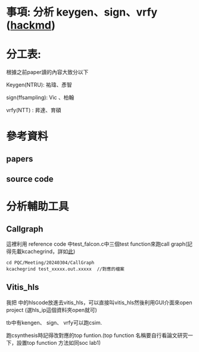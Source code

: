 # 事項: 分析 keygen、sign、vrfy   ([hackmd](https://hackmd.io/@vic9112/By69dSXa6))
# 分工表:
根據之前paper讀的內容大致分以下

Keygen(NTRU): 祐瑋、彥智

sign(ffsampling): Vic 、柏翰

vrfy(NTT) : 昇達、育碩

# 參考資料
## papers


## source code


# 分析輔助工具
## Callgraph
這裡利用 reference code 中test_falcon.c中三個test function來跑call graph(記得先載kcachegrind，詳如[此](https://github.com/nthuyouwei/PQC/tree/main/Meeting/20240220))

```
cd PQC/Meeting/20240304/CallGraph
kcachegrind test_xxxxx.out.xxxxx  //對應的檔案
```

## Vitis_hls
我把   中的hlscode放進去vitis_hls，可以直接叫vitis_hls然後利用GUI介面來open project (選hls_ip這個資料夾open就可)

tb中有kengen、 sign、 vrfy可以跑csim.

跑csynthesis時記得改對應的top funtion.(top function 名稱要自行看論文研究一下，設置top function 方法如同soc lab1)
